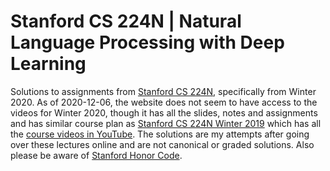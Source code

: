 # Stanford CS 224N | Natural Language Processing with Deep Learning

Solutions to assignments from [Stanford CS 224N][1], specifically from Winter 2020. As of 2020-12-06, the website does not seem to have access to the videos for Winter 2020, though it has all the slides, notes and assignments and has similar course plan as [Stanford CS 224N Winter 2019][2] which has all the [course videos in YouTube][3]. The solutions are my attempts after going over these lectures online and are not canonical or graded solutions. Also please be aware of [Stanford Honor Code][4].

[1]:	http://web.stanford.edu/class/cs224n/
[2]:	https://web.stanford.edu/class/archive/cs/cs224n/cs224n.1194/
[3]:	https://www.youtube.com/playlist?list=PLoROMvodv4rOhcuXMZkNm7j3fVwBBY42z
[4]:	https://ed.stanford.edu/academics/masters-handbook/honor-code
